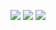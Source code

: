 ![](https://github-profile-summary-cards.vercel.app/api/cards/profile-details?username=zigzagdev&theme=cobalt2)
![](https://github-profile-summary-cards.vercel.app/api/cards/most-commit-language?username=zigzagdev&theme=tokyonight)
![](https://github-profile-summary-cards.vercel.app/api/cards/productive-time?username=zigzagdev&theme=chartreuse-dark)
